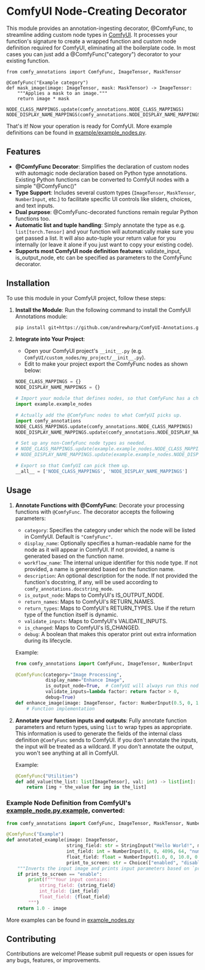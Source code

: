 # ComfyUI Node-Creating Decorator

This module provides an annotation-ingesting decorator, @ComfyFunc, to streamline adding custom node types in [ComfyUI](https://github.com/comfyanonymous/ComfyUI). It processes your function's signature to create a wrapped function and custom node definition required for ComfyUI, eliminating all the boilerplate code. In most cases you can just add a @ComfyFunc("category") decorator to your existing function.

```
from comfy_annotations import ComfyFunc, ImageTensor, MaskTensor

@ComfyFunc("Example category")
def mask_image(image: ImageTensor, mask: MaskTensor) -> ImageTensor:
    """Applies a mask to an image."""
    return image * mask

NODE_CLASS_MAPPINGS.update(comfy_annotations.NODE_CLASS_MAPPINGS)
NODE_DISPLAY_NAME_MAPPINGS(comfy_annotations.NODE_DISPLAY_NAME_MAPPINGS)
```

That's it! Now your operation is ready for ComfyUI. More example definitions can be found in [example/example_nodes.py](example/example_nodes.py).

## Features

- **@ComfyFunc Decorator**: Simplifies the declaration of custom nodes with automagic node declaration based on Python type annotations. Existing Python functions can be converted to ComfyUI nodes with a simple "@ComfyFunc()"
- **Type Support**: Includes several custom types (`ImageTensor`, `MaskTensor`, `NumberInput`, etc.) to facilitate specific UI controls like sliders, choices, and text inputs.
- **Dual purpose**: @ComfyFunc-decorated functions remain regular Python functions too.
- **Automatic list and tuple handling**: Simply annotate the type as e.g. ```list[torch.Tensor]``` and your function will automatically make sure you get passed a list. It will also auto-tuple your return value for you internally (or leave it alone if you just want to copy your existing code).
- **Supports most ComfyUI node definition features**: validate_input, is_output_node, etc can be specified as parameters to the ComfyFunc decorator.

## Installation

To use this module in your ComfyUI project, follow these steps:

1. **Install the Module**: Run the following command to install the ComfyUI Annotations module:

    ```bash
    pip install git+https://github.com/andrewharp/ComfyUI-Annotations.git
    ```
    
2. **Integrate into Your Project**:
    - Open your ComfyUI project's `__init__.py` (e.g. `ComfyUI/custom_nodes/my_project/__init__.py`).
    - Edit to make your project export the ComfyFunc nodes as shown below:

    ```python
    NODE_CLASS_MAPPINGS = {}
    NODE_DISPLAY_NAME_MAPPINGS = {}

    # Import your module that defines nodes, so that ComfyFunc has a chance to process them.
    import example.example_nodes

    # Actually add the @ComfyFunc nodes to what ComfyUI picks up.
    import comfy_annotations
    NODE_CLASS_MAPPINGS.update(comfy_annotations.NODE_CLASS_MAPPINGS) 
    NODE_DISPLAY_NAME_MAPPINGS.update(comfy_annotations.NODE_DISPLAY_NAME_MAPPINGS)

    # Set up any non-ComfyFunc node types as needed.
    # NODE_CLASS_MAPPINGS.update(example.example_nodes.NODE_CLASS_MAPPINGS) 
    # NODE_DISPLAY_NAME_MAPPINGS.update(example.example_nodes.NODE_DISPLAY_NAME_MAPPINGS)

    # Export so that ComfyUI can pick them up.
    __all__ = ['NODE_CLASS_MAPPINGS', 'NODE_DISPLAY_NAME_MAPPINGS']
    ```


## Usage

1. **Annotate Functions with @ComfyFunc**: Decorate your processing functions with `@ComfyFunc`. The decorator accepts the following parameters:
   - `category`: Specifies the category under which the node will be listed in ComfyUI. Default is `"ComfyFunc"`.
   - `display_name`: Optionally specifies a human-readable name for the node as it will appear in ComfyUI. If not provided, a name is generated based on the function name.
   - `workflow_name`: The internal unique identifier for this node type. If not provided, a name is generated based on the function name.
   - `description`: An optional description for the node. If not provided the function's docstring, if any, will be used according to `comfy_annotations.docstring_mode`.
   - `is_output_node`: Maps to ComfyUI's IS_OUTPUT_NODE.
   - `return_names`: Maps to ComfyUI's RETURN_NAMES.
   - `return_types`: Maps to ComfyUI's RETURN_TYPES. Use if the return type of the function itself is dynamic.
   - `validate_inputs`: Maps to ComfyUI's VALIDATE_INPUTS.
   - `is_changed`: Maps to ComfyUI's IS_CHANGED.
   - `debug`: A boolean that makes this operator print out extra information during its lifecycle.

    Example:
    ```python
    from comfy_annotations import ComfyFunc, ImageTensor, NumberInput

    @ComfyFunc(category="Image Processing",
               display_name="Enhance Image",
               is_output_node=True,  # ComfyUI will always run this node
               validate_inputs=lambda factor: return factor > 0,
               debug=True)
    def enhance_image(image: ImageTensor, factor: NumberInput(0.5, 0, 1, 0.1)) -> ImageTensor:
        # Function implementation
    ```

2. **Annotate your function inputs and outputs**: Fully annotate function parameters and return types, using `list` to wrap types as appropriate. This information is used to generate the fields of the internal class definition `@ComfyFunc` sends to ComfyUI. If you don't annotate the inputs, the input will be treated as a wildcard. If you don't annotate the output, you won't see anything at all in ComfyUI.

    Example:
    ```python
    @ComfyFunc("Utilities")
    def add_value(the_list: list[ImageTensor], val: int) -> list[int]:
        return [img + the_value for img in the_list]
    ```

### Example Node Definition from ComfyUI's [example_node.py.example](https://github.com/comfyanonymous/ComfyUI/blob/master/custom_nodes/example_node.py.example), converted:

```python
from comfy_annotations import ComfyFunc, ImageTensor, MaskTensor, NumberInput, Choice, StringInput

@ComfyFunc("Example")
def annotated_example(image: ImageTensor, 
                      string_field: str = StringInput("Hello World!", multiline=False),
                      int_field: int = NumberInput(0, 0, 4096, 64, "number"), 
                      float_field: float = NumberInput(1.0, 0, 10.0, 0.01, 0.001),
                      print_to_screen: str = Choice(["enabled", "disabled"])) -> ImageTensor:
    """Inverts the input image and prints input parameters based on `print_to_screen` choice."""
    if print_to_screen == "enable":
        print(f"""Your input contains:
            string_field: {string_field}
            int_field: {int_field}
            float_field: {float_field}
        """)
    return 1.0 - image
```

More examples can be found in [example_nodes.py](https://github.com/andrewharp/ComfyUI-Annotations/blob/main/example/example_nodes.py)


## Contributing

Contributions are welcome! Please submit pull requests or open issues for any bugs, features, or improvements.
